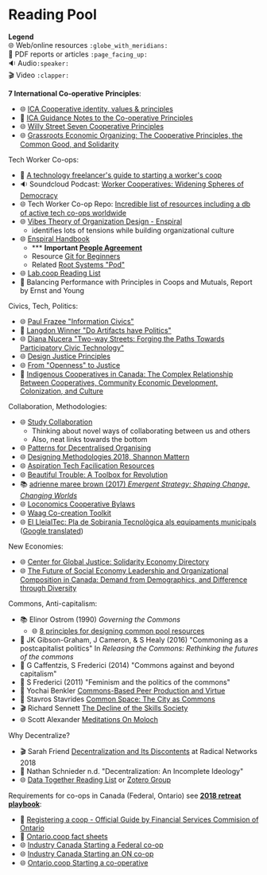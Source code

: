 # Reading Pool
 
**Legend**  
🌐 Web/online resources `:globe_with_meridians:`  
📄 PDF reports or articles `:page_facing_up:`  
🔉 Audio`:speaker:`  
🎬 Video `:clapper:`     

**7 International Co-operative Principles**:

- 🌐 [ICA Cooperative identity, values & principles](https://www.ica.coop/en/whats-co-op/co-operative-identity-values-principles)
- 📄 [ICA Guidance Notes to the Co-operative Principles](https://www.ica.coop/sites/default/files/publication-files/ica-guidance-notes-en-310629900.pdf)
- 🌐 [Willy Street Seven Cooperative Principles](https://www.willystreet.coop/seven-cooperative-principles)
- 🌐 [Grassroots Economic Organizing: The Cooperative Principles, the Common Good, and Solidarity](http://www.geo.coop/story/cooperative-principles-common-good-and-solidarity)

Tech Worker Co-ops:

- 📄 [A technology freelancer's guide to starting a worker's coop](https://cryptography.dog/TechCoopHOWTO.pdf)
- 🔉 Soundcloud Podcast: [Worker Cooperatives: Widening Spheres of Democracy](https://www.upstreampodcast.org/workercoops1)
- 🌐 Tech Worker Co-op Repo: [Incredible list of resources including a db of active tech co-ops worldwide](https://github.com/hng/tech-coops)
- 🌐 [Vibes Theory of Organization Design - Enspiral](http://richdecibels.com/stories/vibes-theory/vibes-theory.html)
    - identifies lots of tensions while building organizational culture
- 🌐 [Enspiral Handbook](https://handbook.enspiral.com/)
    - *** **Important [People Agreement](https://handbook.enspiral.com/agreements/people.html)**
    - Resource [Git for Beginners](https://handbook.enspiral.com/guides/github_for_beginners.html)
    - Related [Root Systems "Pod"](https://www.rootsystems.nz/)
- 🌐 [Lab.coop Reading List](http://www.lab.coop/blog/share-more-to-have-more-why-lab-coop-is-an-employee-owned-hol)
- 📄 Balancing Performance with Principles in Coops and Mutuals, Report by Ernst and Young

Civics, Tech, Politics:

- 🌐 [Paul Frazee "Information Civics"](https://infocivics.com/)
- 📄 [Langdon Winner "Do Artifacts have Politics"](https://www.cc.gatech.edu/~beki/cs4001/Winner.pdf)
- 🌐 [Diana Nucera "Two-way Streets: Forging the Paths Towards Participatory Civic Technology"](https://web.archive.org/web/20190707030109id_/https://civicquarterly.com/article/two-way-streets/)
- 🌐 [Design Justice Principles](http://designjusticenetwork.org/network-principles/)
- 🌐 [From "Openness" to Justice](http://hackeducation.com/2014/11/16/from-open-to-justice)
- 📄 [Indigenous Cooperatives in Canada: The Complex Relationship Between Cooperatives, Community Economic Development, Colonization, and Culture](http://www.jeodonline.com/sites/jeodonline.com/files/articles/2015/08/13/6sengupta13aug2015.pdf)

Collaboration, Methodologies:

- 🌐 [Study Collaboration](http://studycollaboration.com)
    - Thinking about novel ways of collaborating between us and others
    - Also, neat links towards the bottom
- 🌐 [Patterns for Decentralised Organising](https://github.com/rdbartlett/patterns)
- 🌐 [Designing Methodologies 2018, Shannon Mattern](http://www.wordsinspace.net/designingmethods/spring2018/)
- 🌐 [Aspiration Tech Facilication Resources](https://facilitation.aspirationtech.org/index.php?title=Main_Page)
- 🌐 [Beautiful Trouble: A Toolbox for Revolution](http://beautifultrouble.org/)
- :books: [adrienne maree brown (2017) *Emergent Strategy: Shaping Change, Changing Worlds*](https://www.akpress.org/emergentstrategy.html)
- 🌐 [Loconomics Cooperative Bylaws](https://loconomics.gitbooks.io/loconomics-cooperative-bylaws/content/)
- 🌐 [Waag Co-creation Toolkit](https://waag.org/en/co-creation-brainstorm-toolkit)
- 🌐 [El LleialTec: Pla de Sobirania Tecnològica als equipaments municipals](https://tec.lleialtat.cat/) ([Google translated](https://translate.google.ca/translate?hl=en&sl=ca&tl=en&u=https%3A%2F%2Ftec.lleialtat.cat))

New Economies:

- 🌐 [Center for Global Justice: Solidarity Economy Directory](https://globaljusticecenter.org/solidarity-economy-directory/International)
- 🌐 [The Future of Social Economy Leadership and Organizational Composition in Canada: Demand from Demographics, and Difference through Diversity](https://journals.openedition.org/interventionseconomiques/2794)

Commons, Anti-capitalism:

- :books: Elinor Ostrom (1990) *Governing the Commons*
    - 🌐 [8 principles for designing common pool resources](http://www.onthecommons.org/magazine/elinor-ostroms-8-principles-managing-commmons)
- 📄 JK Gibson-Graham, J Cameron, & S Healy (2016) "Commoning as a postcapitalist politics" In *Releasing the Commons: Rethinking the futures of the commons*
- 📄 G Caffentzis, S Frederici (2014) "Commons against and beyond capitalism"
- 📄 S Frederici (2011) "Feminism and the politics of the commons"
- 📄 Yochai Benkler [Commons-Based Peer Production and Virtue](https://nissenbaum.tech.cornell.edu/papers/jopp_235.pdf)
- 📄 Stavros Stavrides [Common Space: The City as Commons](https://zajednicko.org/mreznabibliografija/wp-content/uploads/sites/2/2018/04/Stavrides-Stavros_Common-Space-The-City-as-Commons.pdf)
- 🎬 Richard Sennett [The Decline of the Skills Society](https://www.youtube.com/watch?v=mjd5iM42APA)
- 🌐 Scott Alexander [Meditations On Moloch](https://slatestarcodex.com/2014/07/30/meditations-on-moloch/)

Why Decentralize?

- 🎬 Sarah Friend [Decentralization and Its Discontents](https://www.youtube.com/watch?v=Km6EYsBYAlY) at Radical Networks 2018
- 📄 Nathan Schnieder n.d. "Decentralization: An Incomplete Ideology"
- 🌐 [Data Together Reading List](https://github.com/datatogether/reading_datatogether) or [Zotero Group](https://www.zotero.org/groups/datatogether)

Requirements for co-ops in Canada (Federal, Ontario) see [**2018 retreat playbook**](https://github.com/hyphacoop/organizing/tree/master/2018-december-retreat):

- 📄 [Registering a coop - Official Guide by Financial Services Commision of Ontario](https://www.fsco.gov.on.ca/en/coops/Documents/register_co-ops-guide.pdf)
- 📄 [Ontario.coop fact sheets](https://ontario.coop/sites/default/files/Complete%20list%20of%20FACTSheets%20-%20Updated.pdf)
- 🌐 [Industry Canada Starting a Federal co-op](https://www.ic.gc.ca/eic/site/106.nsf/eng/h_00073.html#federal)
- 🌐 [Industry Canada Starting an ON co-op](https://www.ic.gc.ca/eic/site/106.nsf/eng/h_00073.html#ontario)
- 🌐 [Ontario.coop Starting a co-operative](https://www.ontario.coop/starting-co-operative)

